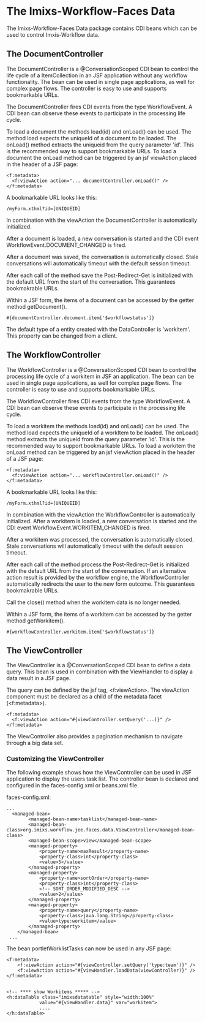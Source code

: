 # The Imixs-Workflow-Faces Data

The  Imixs-Workflow-Faces Data package contains CDI beans which can be used to control Imxis-Workflow data.

## The DocumentController


The DocumentController is a @ConversationScoped CDI bean to control the life cycle of a ItemCollection in an JSF application without any workflow  functionality. The bean can be used in single page applications, as well for complex page flows. The controller is easy to use and supports bookmarkable  URLs.
 
The DocumentController fires CDI events from the type WorkflowEvent. A CDI  bean can observe these events to participate in the processing life cycle.
 
To load a document the methods load(id) and onLoad() can be used. The method load expects the uniqueId of a document to be loaded. The onLoad() method  extracts the uniqueid from the query parameter 'id'. This is the recommended  way to support bookmarkable URLs. To load a document the onLoad method can be  triggered by an jsf viewAction placed in the header of a JSF page:
  
	<f:metadata>
      <f:viewAction action="... documentController.onLoad()" />
    </f:metadata>
 
A bookmarkable URL looks like this:

	/myForm.xthml?id=[UNIQUEID] 
 
In combination with the viewAction the DocumentController is automatically  initialized.
 
After a document is loaded, a new conversation is started and the CDI event  WorkflowEvent.DOCUMENT_CHANGED is fired.
 
After a document was saved, the conversation is automatically closed. Stale conversations will automatically timeout with the default session timeout.

After each call of the method save the Post-Redirect-Get is initialized with the default URL from the start of the conversation. This guarantees
 bookmakrable URLs.

  Within a JSF form, the items of a document can be accessed by the getter
  method getDocument().
 
    #{documentController.document.item['$workflowstatus']}
 
 The default type of a entity created with the DataController is 'workitem'. This property can be changed from a client.

 
## The WorkflowController

The WorkflowController is a @ConversationScoped CDI bean to control the processing life cycle of a workitem in JSF an application. The bean can be used in single page applications, as well for complex page flows. The controller is easy to use and supports bookmarkable URLs.

The WorkflowController fires CDI events from the type WorkflowEvent. A CDI bean can observe these events to participate in the processing life cycle.

To load a workitem the methods load(id) and onLoad() can be used. The method load expects the uniqueId of a workItem to be loaded. The onLoad() method extracts the uniqueid from the query parameter 'id'. This is the recommended way to support bookmarkable URLs. To load a workitem the onLoad method can be triggered by an jsf viewAction placed in the header of a JSF page:

	<f:metadata>
      <f:viewAction action="... workflowController.onLoad()" />
    </f:metadata>
 
A bookmarkable URL looks like this:

	/myForm.xthml?id=[UNIQUEID] 
	
In combination with the viewAction the WorkflowController is automatically initialized. After a workitem is loaded, a new conversation is started and the CDI event WorkflowEvent.WORKITEM_CHANGED is fired.
 
After a workitem was processed, the conversation is automatically closed. Stale conversations will automatically timeout with the default session timeout.

After each call of the method process the Post-Redirect-Get is initialized with the default URL from the start of the conversation. If an alternative action result is provided by the workflow engine, the WorkflowController automatically redirects the user to the new form outcome. This guarantees bookmakrable URLs.

Call the close() method when the workitem data is no longer needed.

Within a JSF form, the items of a workitem can be accessed by the getter method getWorkitem().

	#{workflowController.workitem.item['$workflowstatus']}




## The ViewController

The ViewController is a @ConversationScoped CDI bean to define a data query.
This bean is used in combination with the ViewHandler to display a data result in a JSF page.

The query can be defined by the jsf tag, <f:viewAction>. The viewAction component must be declared as a child of the metadata facet (<f:metadata>).

	<f:metadata> 
	  <f:viewAction action="#{viewController.setQuery('...)}" />
	</f:metadata>

The ViewController also provides a pagination mechanism to navigate through a big data set.



### Customizing the ViewController
The following example shows how the ViewController can be used in JSF application to display  the users task list. The controller bean is declared and configured in the faces-config.xml or beans.xml file. 

faces-config.xml:
 
	... 
	  <managed-bean>
			<managed-bean-name>tasklist</managed-bean-name>
			<managed-bean-class>org.imixs.workflow.jee.faces.data.ViewController</managed-bean-class>
			<managed-bean-scope>view</managed-bean-scope>
			<managed-property>
				<property-name>maxResult</property-name>
				<property-class>int</property-class>
				<value>5</value>
			</managed-property>
			<managed-property>
				<property-name>sortOrder</property-name>
				<property-class>int</property-class>
				<!-- SORT_ORDER_MODIFIED_DESC -->
				<value>2</value>
			</managed-property>
			<managed-property>
				<property-name>query</property-name>
				<property-class>java.lang.String</property-class>
				<value>type:workitem</value>
			</managed-property>
		</managed-bean>
	 ...

The bean portletWorklistTasks can now be used in any JSF page:


	<f:metadata>
        <f:viewAction action="#{viewController.setQuery('type:team')}" />
		<f:viewAction action="#{viewHandler.loadData(viewController)}" />
    </f:metadata>


	<!-- **** show Workitems ***** -->
	<h:dataTable class="imixsdatatable" style="width:100%"
				value="#{viewHandler.data}" var="workitem">
				....
	</h:dataTable>
 